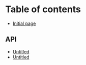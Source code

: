 # Table of contents

* [Initial page](README.md)

## API

* [Untitled](api/untitled.md)
* [Untitled](api/untitled-1.md)

